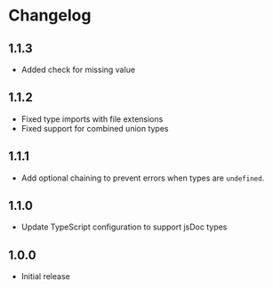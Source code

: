 # Changelog

## 1.1.3

- Added check for missing value

## 1.1.2

- Fixed type imports with file extensions
- Fixed support for combined union types

## 1.1.1

- Add optional chaining to prevent errors when types are `undefined`.

## 1.1.0

- Update TypeScript configuration to support jsDoc types

## 1.0.0

- Initial release